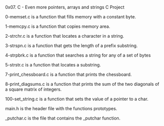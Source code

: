0x07. C - Even more pointers, arrays and strings C Project

0-memset.c is a function that fills memory with a constant byte.

1-memcpy.c is a function that copies memory area.

2-strchr.c is a function that locates a character in a string.

3-strspn.c is a function that gets the length of a prefix substring.

4-strpbrk.c is a function that searches a string for any of a set of bytes

5-strstr.c is a function that locates a substring.

7-print_chessboard.c is a function that prints the chessboard.

8-print_diagsums.c is a function that prints the sum of the two
diagonals of a square matrix of integers.

100-set_string.c is a function that sets the value of a pointer to a char.

main.h is the header file with the functions prototypes.

_putchar.c is the file that contains the _putchar function.
